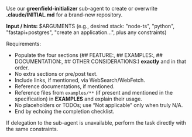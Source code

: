 

Use our **greenfield-initializer** sub-agent to create or overwrite **.claude/INITIAL.md** for a brand-new repository.

**Input / hints:** $ARGUMENTS (e.g., desired stack: "node-ts", "python", "fastapi+postgres", "create an application...", plus any constraints)

Requirements:
- Populate the four sections (## FEATURE:, ## EXAMPLES:, ## DOCUMENTATION:, ## OTHER CONSIDERATIONS:) **exactly** and in that order.
- No extra sections or pre/post text.
- Include links, if mentioned, via WebSearch/WebFetch.
- Reference documentations, if mentioned. 
- Reference files from `examples/**` (if present and mentioned in the specification) in **EXAMPLES** and explain their usage.
- No placeholders or TODOs; use “Not applicable” only when truly N/A.
- End by echoing the completion checklist.

If delegation to the sub-agent is unavailable, perform the task directly with the same constraints.

